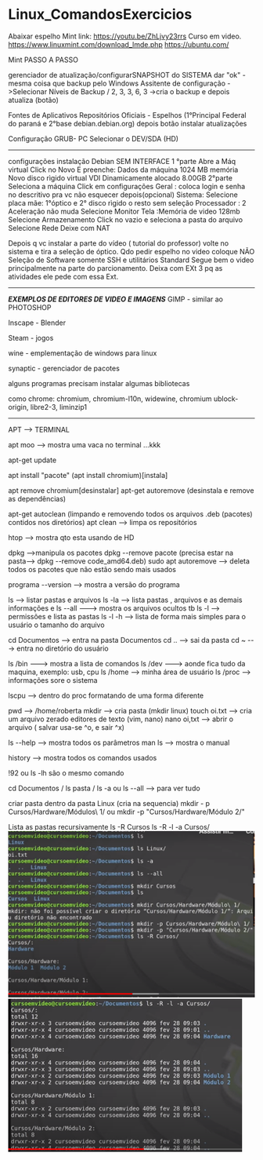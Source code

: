 # Linux_ComandosExercicios

Abaixar espelho Mint
link: https://youtu.be/ZhLjvy23rrs
Curso em video.
https://www.linuxmint.com/download_lmde.php
https://ubuntu.com/

Mint PASSO A PASSO

gerenciador de atualização/configurarSNAPSHOT do SISTEMA dar "ok" - mesma coisa que backup pelo Windows
Assitente de configuração - >Selecionar Níveis de Backup / 2, 3, 3, 6, 3 ->cria o backup e depois atualiza (botão)

Fontes de Aplicativos 
Repositórios Oficiais - Espelhos (1°Principal Federal do paraná e 2°base debian.debian.org)
depois botão instalar atualizações

Configuração GRUB- PC
Selecionar o DEV/SDA (HD)

________________________________________
configurações instalação Debian SEM INTERFACE
1 °parte 
Abre a Máq virtual
Click no Novo
E preenche:
Dados da máquina
1024 MB memória
Novo disco rìgido virtual
VDI
Dinamicamente alocado
8.00GB
2°parte
Seleciona a máquina
Click em configurações
Geral : coloca login e senha no descritivo pra vc não esquecer depois(opcional)
Sistema: 
Selecione placa mãe: 1°óptico e 2° disco rìgido o resto sem seleção
Processador : 2
Aceleração não muda
Selecione Monitor
Tela :Memória de video 128mb
Selecione Armazenamento
Click no vazio e seleciona a pasta do arquivo
Selecione Rede
Deixe com NAT

Depois q vc instalar a parte do vídeo ( tutorial do professor) volte no sistema e tira a seleção de óptico.
Qdo pedir espelho no video coloque NÃO
Seleção de Software somente SSH e utilitários Standard
Segue bem o video principalmente na parte do parcionamento. Deixa com EXt 3 pq as atividades ele pede com essa Ext.

____________________________________________________________

***EXEMPLOS DE EDITORES DE VIDEO E IMAGENS***
GIMP - similar ao PHOTOSHOP

Inscape - Blender

Steam - jogos 

wine - emplementação de windows para linux

synaptic -  gerenciador de pacotes

alguns programas precisam instalar algumas bibliotecas

como chrome:  chromium, chromium-l10n, widewine, chromium ublock-origin, libre2-3, liminzip1

__________________________________________________________________

APT --> TERMINAL

apt moo  --> mostra uma vaca no terminal ...kkk

apt-get update

apt install "pacote" (apt install chromium)[instala]

apt remove chromium[desinstalar]
apt-get autoremove (desinstala e remove as dependências)

apt-get autoclean (limpando e removendo todos os arquivos .deb (pacotes) contidos nos diretórios)
apt clean --> limpa os repositórios

htop --> mostra qto esta usando de HD

dpkg -->manipula os pacotes
dpkg --remove pacote (precisa estar na pasta--> dpkg --remove code_amd64.deb)
sudo apt autoremove --> deleta todos os pacotes que não estão sendo mais usados

programa --version --> mostra a versão do programa

ls --> listar pastas e arquivos
ls -la --> lista pastas , arquivos e as demais informações e ls --all  ---> mostra os arquivos ocultos tb
ls -l --> permissões e lista as pastas
ls -l -h --> lista de forma mais simples para o usuário o tamanho do arquivo

cd Documentos --> entra na pasta Documentos
cd ..  --> sai da pasta
cd ~  ---> entra no diretório do usuário

ls /bin  ---> mostra a lista de comandos
ls /dev  ---> aonde fica tudo da maquina, exemplo: usb, cpu
ls /home --> minha área de usuário
ls /proc --> informações sore o sistema

lscpu --> dentro do proc formatando de uma forma diferente

pwd -->  /home/roberta
mkdir --> cria pasta (mkdir linux)
touch oi.txt  --> cria um arquivo zerado
editores de texto (vim, nano)
nano oi,txt --> abrir o arquivo ( salvar usa-se ^o, e sair ^x)

ls --help --> mostra todos os parâmetros
man ls  --> mostra o manual

history  --> mostra todos os comandos usados

!92 ou ls -lh são o mesmo comando

cd Documentos / ls pasta / ls -a ou ls --all  --> para ver tudo

criar pasta dentro da pasta Linux (cria na sequencia)
mkdir - p Cursos/Hardware/Módulos\ 1/
ou
mkdir -p "Cursos/Hardware/Módulo 2/"

Lista as pastas recursivamente
ls -R Cursos
ls -R -l -a Cursos/
![exemplo no terminal](https://github.com/robertacristinaabreu01/Linux_ComandosExercicios/blob/main/exLinux2.PNG)
![exemplo no terminal2](https://github.com/robertacristinaabreu01/Linux_ComandosExercicios/blob/main/exLinux.PNG)





















